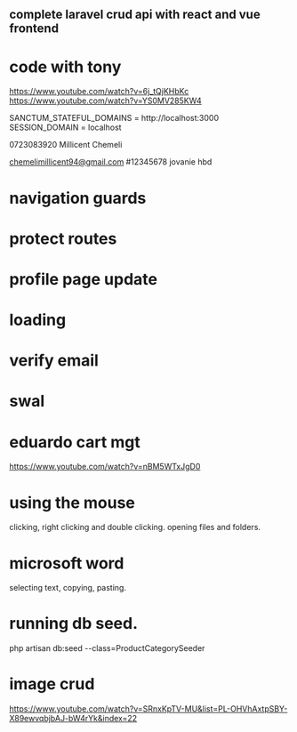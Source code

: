 ## complete laravel crud api with react and vue frontend

# code with tony
https://www.youtube.com/watch?v=6j_tQjKHbKc
https://www.youtube.com/watch?v=YS0MV285KW4



SANCTUM_STATEFUL_DOMAINS = http://localhost:3000
SESSION_DOMAIN = localhost

0723083920
Millicent Chemeli

chemelimillicent94@gmail.com
#12345678
jovanie hbd

# navigation guards
# protect routes
# profile page update
# loading 
# verify email
# swal


# eduardo cart mgt
https://www.youtube.com/watch?v=nBM5WTxJgD0

# using the mouse
clicking, right clicking and double clicking.
opening files and folders.

# microsoft word
selecting text, copying, pasting.

# running db seed.
php artisan db:seed --class=ProductCategorySeeder

# image crud
https://www.youtube.com/watch?v=SRnxKpTV-MU&list=PL-OHVhAxtpSBY-X89ewvqbjbAJ-bW4rYk&index=22